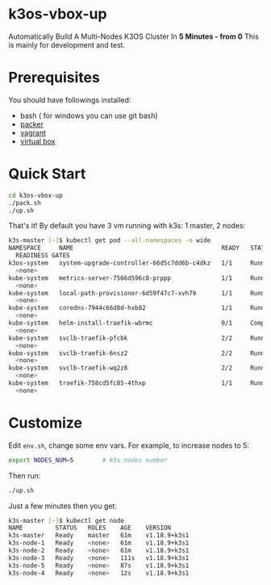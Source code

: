 # k3os-vbox-up
Automatically Build A Multi-Nodes K3OS Cluster In **5 Minutes - from 0**
This is mainly for development and test.

# Prerequisites
You should have followings installed:

* bash ( for windows you can use git bash)
* [packer](https://www.packer.io/)
* [vagrant](https://www.vagrantup.com/)
* [virtual box](https://www.virtualbox.org/)

# Quick Start

```bash
cd k3os-vbox-up
./pack.sh
./up.sh
```
That's it! By default you have 3 vm running with k3s: 1 master, 2 nodes: 

```bash
k3s-master [~]$ kubectl get pod --all-namespaces -o wide
NAMESPACE     NAME                                         READY   STATUS      RESTARTS   AGE   IP          NODE         NOMINATED NODE
  READINESS GATES
k3os-system   system-upgrade-controller-66d5c7dd6b-c4dkz   1/1     Running     0          51m   10.42.0.4   k3s-master   <none>
  <none>
kube-system   metrics-server-7566d596c8-prppp              1/1     Running     0          51m   10.42.0.2   k3s-master   <none>
  <none>
kube-system   local-path-provisioner-6d59f47c7-xvh79       1/1     Running     0          51m   10.42.0.3   k3s-master   <none>
  <none>
kube-system   coredns-7944c66d8d-hxb82                     1/1     Running     0          51m   10.42.1.3   k3s-node-1   <none>
  <none>
kube-system   helm-install-traefik-wbrmc                   0/1     Completed   0          51m   10.42.1.2   k3s-node-1   <none>
  <none>
kube-system   svclb-traefik-pfcbk                          2/2     Running     0          50m   10.42.0.5   k3s-master   <none>
  <none>
kube-system   svclb-traefik-6nsz2                          2/2     Running     0          50m   10.42.1.4   k3s-node-1   <none>
  <none>
kube-system   svclb-traefik-wq2z8                          2/2     Running     0          50m   10.42.2.3   k3s-node-2   <none>
  <none>
kube-system   traefik-758cd5fc85-4thxp                     1/1     Running     0          50m   10.42.2.2   k3s-node-2   <none>
  <none>
```

# Customize
Edit `env.sh`, change some env vars.
For example, to increase nodes to 5:

```bash
export NODES_NUM=5        # k3s nodes number
```
Then run:
```bash
./up.sh
```
Just a few minutes then you get:
```bash
k3s-master [~]$ kubectl get node
NAME         STATUS   ROLES    AGE    VERSION
k3s-master   Ready    master   61m    v1.18.9+k3s1
k3s-node-1   Ready    <none>   61m    v1.18.9+k3s1
k3s-node-2   Ready    <none>   61m    v1.18.9+k3s1
k3s-node-3   Ready    <none>   111s   v1.18.9+k3s1
k3s-node-5   Ready    <none>   87s    v1.18.9+k3s1
k3s-node-4   Ready    <none>   12s    v1.18.9+k3s1
```



